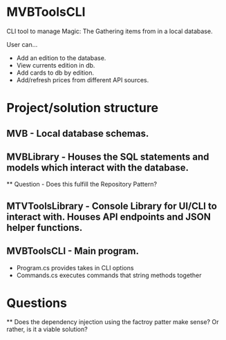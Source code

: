 # MVBToolsCLI

CLI tool to manage Magic: The Gathering items from in a local database.

User can...

+ Add an edition to the database.
+ View currents edition in db.
+ Add cards to db by edition.
+ Add/refresh prices from different API sources.

# Project/solution structure

## MVB - Local database schemas.

## MVBLibrary - Houses the SQL statements and models which interact with the database.

** Question - Does this fulfill the Repository Pattern?

## MTVToolsLibrary - Console Library for UI/CLI to interact with. Houses API endpoints and JSON helper functions.

## MVBToolsCLI - Main program.

+ Program.cs provides takes in CLI options
+ Commands.cs executes commands that string methods together

# Questions

** Does the dependency injection using the factroy patter make sense? Or rather, is it a viable solution?
